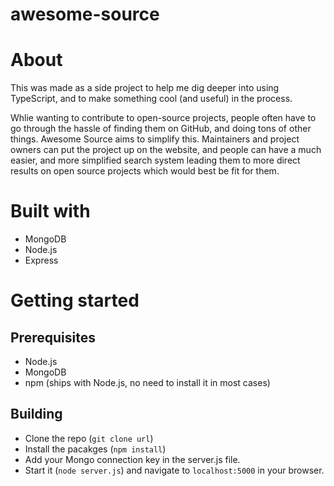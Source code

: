 # awesome-source

# About

This was made as a side project to help me dig deeper into using TypeScript, and to make something cool (and useful) in the process.

Whlie wanting to contribute to open-source projects, people often have to go through the hassle of finding them on GitHub, and doing tons of other things. Awesome Source aims to simplify this. Maintainers and project owners can put the project up on the website, and people can have a much easier, and more simplified search system leading them to more direct results on open source projects which would best be fit for them.

# Built with

- MongoDB
- Node.js
- Express

# Getting started

## Prerequisites

- Node.js
- MongoDB
- npm (ships with Node.js, no need to install it in most cases)

## Building

- Clone the repo (`git clone url`)
- Install the pacakges (`npm install`)
- Add your Mongo connection key in the server.js file.
- Start it (`node server.js`) and navigate to `localhost:5000` in your browser.
